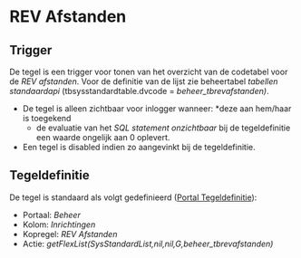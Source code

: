 # REV Afstanden

## Trigger

De tegel is een trigger voor tonen van het overzicht van de codetabel voor de *REV afstanden*. Voor de definitie van de lijst zie beheertabel *tabellen standaardapi* (tbsysstandardtable.dvcode = *beheer_tbrevafstanden)*.

- De tegel is alleen zichtbaar voor inlogger wanneer:
    *deze aan hem/haar is toegekend
  - de evaluatie van het *SQL statement onzichtbaar* bij de tegeldefinitie een waarde ongelijk aan 0 oplevert.
- Een tegel is disabled indien zo aangevinkt bij de tegeldefinitie.

## Tegeldefinitie

De tegel is standaard als volgt gedefinieerd ([Portal Tegeldefinitie](/docs/instellen_inrichten/portaldefinitie/portal_tegel.md)):

- Portaal: *Beheer*
- Kolom: *Inrichtingen*
- Kopregel: *REV Afstanden*
- Actie: *getFlexList(SysStandardList,nil,nil,G,beheer_tbrevafstanden)*
